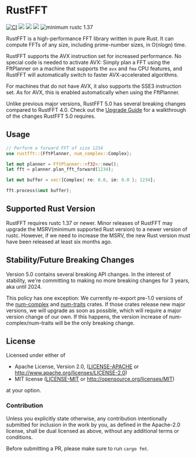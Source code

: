 # RustFFT

[![CI](https://github.com/ejmahler/RustFFT/workflows/CI/badge.svg)](https://github.com/ejmahler/RustFFT/actions?query=workflow%3ACI)
[![](https://img.shields.io/crates/v/rustfft.svg)](https://crates.io/crates/rustfft)
[![](https://img.shields.io/crates/l/rustfft.svg)](https://crates.io/crates/rustfft)
[![](https://docs.rs/rustfft/badge.svg)](https://docs.rs/rustfft/)
![minimum rustc 1.37](https://img.shields.io/badge/rustc-1.37+-red.svg)

RustFFT is a high-performance FFT library written in pure Rust. It can compute FFTs of any size, including prime-number sizes, in O(nlogn) time.

RustFFT supports the AVX instruction set for increased performance. No special code is needed to activate AVX: Simply plan a FFT using the FftPlanner on a machine that supports the `avx` and `fma` CPU features, and RustFFT will automatically switch to faster AVX-accelerated algorithms.

For machines that do not have AVX, it also supports the SSE3 instruction set. As for AVX, this is enabled automatically when using the FftPlanner.

Unlike previous major versions, RustFFT 5.0 has several breaking changes compared to RustFFT 4.0. Check out the [Upgrade Guide](/UpgradeGuide4to5.md) for a walkthrough of the changes RustFFT 5.0 requires.

## Usage

```rust
// Perform a forward FFT of size 1234
use rustfft::{FftPlanner, num_complex::Complex};

let mut planner = FftPlanner::<f32>::new();
let fft = planner.plan_fft_forward(1234);

let mut buffer = vec![Complex{ re: 0.0, im: 0.0 }; 1234];

fft.process(&mut buffer);
```

## Supported Rust Version

RustFFT requires rustc 1.37 or newer. Minor releases of RustFFT may upgrade the MSRV(minimum supported Rust version) to a newer version of rustc.
However, if we need to increase the MSRV, the new Rust version must have been released at least six months ago.

## Stability/Future Breaking Changes

Version 5.0 contains several breaking API changes. In the interest of stability, we're committing to making no more breaking changes for 3 years, aka until 2024.

This policy has one exception: We currently re-export pre-1.0 versions of the [num-complex](https://crates.io/crates/num-complex) and [num-traits](https://crates.io/crates/num-traits) crates. If those crates release new major versions, we will upgrade as soon as possible, which will require a major version change of our own. If this happens, the version increase of num-complex/num-traits will be the only breaking change.

## License

Licensed under either of

 * Apache License, Version 2.0, ([LICENSE-APACHE](LICENSE-APACHE) or http://www.apache.org/licenses/LICENSE-2.0)
 * MIT license ([LICENSE-MIT](LICENSE-MIT) or http://opensource.org/licenses/MIT)

at your option.

### Contribution

Unless you explicitly state otherwise, any contribution intentionally
submitted for inclusion in the work by you, as defined in the Apache-2.0
license, shall be dual licensed as above, without any additional terms or
conditions.

Before submitting a PR, please make sure to run `cargo fmt`.
